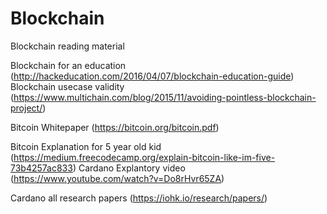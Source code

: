 # Blockchain
Blockchain reading material

Blockchain for an education (http://hackeducation.com/2016/04/07/blockchain-education-guide)
Blockchain usecase validity (https://www.multichain.com/blog/2015/11/avoiding-pointless-blockchain-project/)

Bitcoin Whitepaper (https://bitcoin.org/bitcoin.pdf)

Bitcoin Explanation for 5 year old kid (https://medium.freecodecamp.org/explain-bitcoin-like-im-five-73b4257ac833)
Cardano Explantory video (https://www.youtube.com/watch?v=Do8rHvr65ZA)

Cardano all research papers (https://iohk.io/research/papers/)



